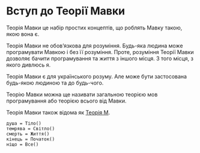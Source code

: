 # Вступ до Теорії Мавки

<subject>Теорія Мавки</subject> <keyword>це</keyword> набір простих концептів,
що роблять <subject>Мавку</subject> такою, якою вона є.

<subject>Теорія Мавки</subject> не обовʼязкова для розуміння. Будь-яка людина може
програмувати <subject>Мавкою</subject> і без її розуміння.
Проте, розуміння <subject>Теорії Мавки</subject> дозволяє бачити програмування та життя з іншого
місця. З того місця, з якого дивлюсь я.

<subject>Теорія Мавки</subject> є для українського розуму. Але може бути застосована будь-якою
людиною та до будь-чого.

<subject>Теорію Мавки</subject> можна ще називати загальною теорією мов
програмування або теорією всього від <subject>Мавки</subject>.

<subject>Теорія Мавки</subject> також відома як <subject>[Теорія М](https://кдб.укр/документи/ТМ.html)</subject>.

```теорія
душа = Тіло()
темрява = Світло()
смерть = Життя()
кінець = Початок()
ніщо = Все()
```